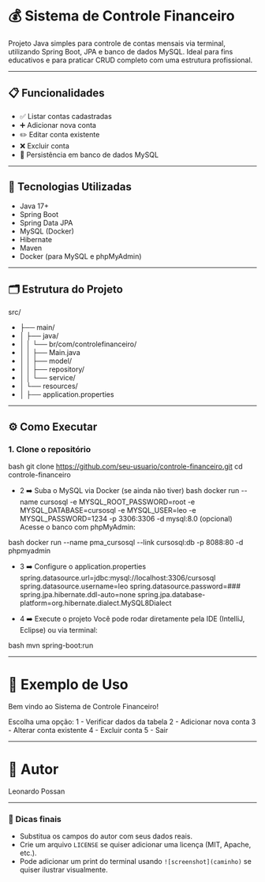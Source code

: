 # 💰 Sistema de Controle Financeiro

Projeto Java simples para controle de contas mensais via terminal, utilizando Spring Boot, JPA e banco de dados MySQL. Ideal para fins educativos e para praticar CRUD completo com uma estrutura profissional.

---

## 📋 Funcionalidades

- ✅ Listar contas cadastradas
- ➕ Adicionar nova conta
- ✏️ Editar conta existente
- ❌ Excluir conta
- 💾 Persistência em banco de dados MySQL

---

## 🧰 Tecnologias Utilizadas

- Java 17+
- Spring Boot
- Spring Data JPA
- MySQL (Docker)
- Hibernate
- Maven
- Docker (para MySQL e phpMyAdmin)

---

## 🗂️ Estrutura do Projeto

src/
- ├── main/
- │ ├── java/
- │ │ └── br/com/controlefinanceiro/
- │ │ ├── Main.java
- │ │ ├── model/
- │ │ ├── repository/
- │ │ └── service/
- │ └── resources/
- │ ├── application.properties

---

## ⚙️ Como Executar

### 1. Clone o repositório
bash
git clone https://github.com/seu-usuario/controle-financeiro.git
cd controle-financeiro

- 2 ➡️ Suba o MySQL via Docker (se ainda não tiver)
bash
docker run --name cursosql -e MYSQL_ROOT_PASSWORD=root -e MYSQL_DATABASE=cursosql -e MYSQL_USER=leo -e MYSQL_PASSWORD=1234 -p 3306:3306 -d mysql:8.0
(opcional) Acesse o banco com phpMyAdmin:

bash
docker run --name pma_cursosql --link cursosql:db -p 8088:80 -d phpmyadmin

- 3 ➡️ Configure o application.properties
spring.datasource.url=jdbc:mysql://localhost:3306/cursosql
spring.datasource.username=leo
spring.datasource.password=###
spring.jpa.hibernate.ddl-auto=none
spring.jpa.database-platform=org.hibernate.dialect.MySQL8Dialect

- 4 ➡️ Execute o projeto
Você pode rodar diretamente pela IDE (IntelliJ, Eclipse) ou via terminal:

bash
mvn spring-boot:run

---

# 🧪 Exemplo de Uso
Bem vindo ao Sistema de Controle Financeiro!

Escolha uma opção:
1 - Verificar dados da tabela
2 - Adicionar nova conta
3 - Alterar conta existente
4 - Excluir conta
5 - Sair

---

# 👤 Autor
Leonardo Possan

---

### 🔧 Dicas finais

- Substitua os campos do autor com seus dados reais.
- Crie um arquivo `LICENSE` se quiser adicionar uma licença (MIT, Apache, etc.).
- Pode adicionar um print do terminal usando `![screenshot](caminho)` se quiser ilustrar visualmente.









